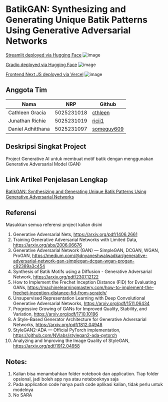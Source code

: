 # BatikGAN: Synthesizing and Generating Unique Batik Patterns Using Generative Adversarial Networks

[Streamlit deployed via Hugging Face](https://thisusernamealreadyexistsalreadyexists-batikgan-e7dd5c0.hf.space)
![image](https://github.com/user-attachments/assets/89cb82ea-f919-46f3-ab3e-535457813679)


[Gradio deployed via Hugging Face](https://cthleen-batik-test2.hf.space)
![image](https://github.com/user-attachments/assets/3ecf6789-a8f7-4240-ae69-915ad938061c)


[Frontend Next JS deployed via Vercel](https://batik-gan-fe.vercel.app)
![image](https://github.com/user-attachments/assets/9762d707-8933-4df3-9a93-29aebfc69a67)


## Anggota Tim
| Nama       | NRP        | Github  |
|------------|------------|---------|
| Cathleen Gracia     | 5025231018 | [cthleen](https://github.com/cthleen) |
| Junathan Richie | 5025231019 | [ricii1](https://github.com/ricii1) |
| Daniel Adhitthana | 5025231097 | [someguy609](https://github.com/someguy609) |

## Deskripsi Singkat Project
Project Generative AI untuk membuat motif batik dengan menggunakan Generative Adversarial Model (GAN)

## Link Artikel Penjelasan Lengkap
[BatikGAN: Synthesizing and Generating Unique Batik Patterns Using Generative Adversarial Networks](https://medium.com/@kecivi0/batikgan-synthesizing-and-generating-unique-batik-patterns-using-generative-adversarial-networks-920fe2514c44)

## Referensi
Masukkan semua referensi project kalian disini
1. Generative Adversarial Nets, https://arxiv.org/pdf/1406.2661
2. Training Generative Adversarial Networks with Limited Data, https://arxiv.org/abs/2006.06676
3. Generative Adversarial Network (GAN) — SimpleGAN, DCGAN, WGAN, ProGAN, https://medium.com/@dnyaneshwalwadkar/generative-adversarial-network-gan-simplegan-dcgan-wgan-progan-c92389a3c454
4. Synthesis of Batik Motifs using a Diffusion - Generative Adversarial Network, https://arxiv.org/pdf/2307.12122
5. How to Implement the Frechet Inception Distance (FID) for Evaluating GANs, https://machinelearningmastery.com/how-to-implement-the-frechet-inception-distance-fid-from-scratch/
6. Unsupervised Representation Learning with Deep Convolutional Generative Adversarial Networks, https://arxiv.org/pdf/1511.06434
7. Progressive Growing of GANs for Improved Quality, Stability, and Variation, https://arxiv.org/pdf/1710.10196
8. A Style-Based Generator Architecture for Generative Adversarial Networks, https://arxiv.org/pdf/1812.04948
9. StyleGAN2-ADA — Official PyTorch implementation, https://github.com/NVlabs/stylegan2-ada-pytorch
10. Analyzing and Improving the Image Quality of StyleGAN, https://arxiv.org/pdf/1912.04958

## Notes:
1. Kalian bisa menambahkan folder notebook dan application. Tiap folder opsional, jadi boleh app nya atau notebooknya saja 
2. Pada application code hanya push code aplikasi kalian, tidak perlu untuk modelnya
3. No SARA
